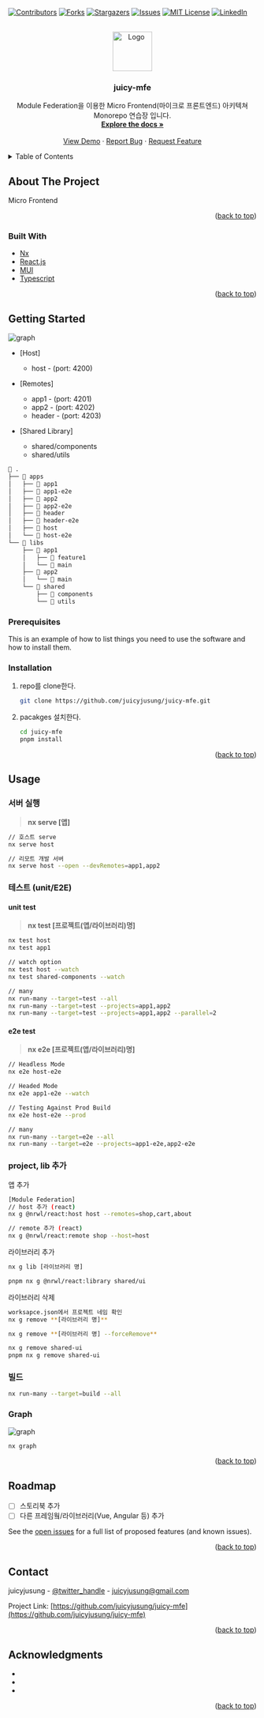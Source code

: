 <div id="top"></div>

[![Contributors][contributors-shield]][contributors-url]
[![Forks][forks-shield]][forks-url]
[![Stargazers][stars-shield]][stars-url]
[![Issues][issues-shield]][issues-url]
[![MIT License][license-shield]][license-url]
[![LinkedIn][linkedin-shield]][linkedin-url]



<!-- PROJECT LOGO -->
<br />
<div align="center">
  <a href="https://github.com/juicyjusung/juicy-mfe">
    <img src="readme-asset/logo.png" alt="Logo" width="80" height="80">
  </a>

<h3 align="center">juicy-mfe</h3>

  <p align="center">
    Module Federation을 이용한 Micro Frontend(마이크로 프론트엔드) 아키텍쳐 Monorepo 연습장 입니다.
    <br />
    <a href="https://github.com/juicyjusung/juicy-mfe"><strong>Explore the docs »</strong></a>
    <br />
    <br />
    <a href="https://github.com/juicyjusung/juicy-mfe">View Demo</a>
    ·
    <a href="https://github.com/juicyjusung/juicy-mfe/issues">Report Bug</a>
    ·
    <a href="https://github.com/juicyjusung/juicy-mfe/issues">Request Feature</a>
  </p>
</div>



<!-- TABLE OF CONTENTS -->
<details>
  <summary>Table of Contents</summary>
  <ol>
    <li>
      <a href="#about-the-project">About The Project</a>
      <ul>
        <li><a href="#built-with">Built With</a></li>
      </ul>
    </li>
    <li>
      <a href="#getting-started">Getting Started</a>
      <ul>
        <li><a href="#prerequisites">Prerequisites</a></li>
        <li><a href="#installation">Installation</a></li>
      </ul>
    </li>
    <li><a href="#usage">Usage</a></li>
    <li><a href="#roadmap">Roadmap</a></li>
    <li><a href="#contributing">Contributing</a></li>
    <li><a href="#license">License</a></li>
    <li><a href="#contact">Contact</a></li>
    <li><a href="#acknowledgments">Acknowledgments</a></li>
  </ol>
</details>



<!-- ABOUT THE PROJECT -->
## About The Project

Micro Frontend


<p align="right">(<a href="#top">back to top</a>)</p>



### Built With

* [Nx](https://nx.dev/)
* [React.js](https://reactjs.org/)
* [MUI](https://mui.com/)
* [Typescript](https://mui.com/)


<p align="right">(<a href="#top">back to top</a>)</p>



<!-- GETTING STARTED -->
## Getting Started

![graph](./readme-asset/img.png)

- [Host]
  - host - (port: 4200)

- [Remotes]
  - app1 - (port: 4201)
  - app2 - (port: 4202)
  - header - (port: 4203)

- [Shared Library]
  - shared/components
  - shared/utils




```bash
 .
├──  apps
│   ├──  app1
│   ├──  app1-e2e
│   ├──  app2
│   ├──  app2-e2e
│   ├──  header
│   ├──  header-e2e
│   ├──  host
│   └──  host-e2e
└──  libs
    ├──  app1
    │   ├──  feature1
    │   └──  main
    ├──  app2
    │   └──  main
    └──  shared
        ├──  components
        └──  utils

```

### Prerequisites

This is an example of how to list things you need to use the software and how to install them.

### Installation

1. repo를 clone한다.
   ```sh
   git clone https://github.com/juicyjusung/juicy-mfe.git
   ```
2. pacakges 설치한다.
   ```sh
   cd juicy-mfe
   pnpm install
   ```

<p align="right">(<a href="#top">back to top</a>)</p>



<!-- USAGE EXAMPLES -->
## Usage

### 서버 실행
> **nx serve [앱]**
```sh
// 호스트 serve
nx serve host

// 리모트 개발 서버 
nx serve host --open --devRemotes=app1,app2
```

### 테스트 (unit/E2E)

#### unit test

> **nx test [프로젝트(앱/라이브러리)명]**
>

```bash
nx test host
nx test app1

// watch option
nx test host --watch
nx test shared-components --watch

// many
nx run-many --target=test --all
nx run-many --target=test --projects=app1,app2
nx run-many --target=test --projects=app1,app2 --parallel=2

```

#### e2e test

> **nx e2e [프로젝트(앱/라이브러리)명]**
>

```bash
// Headless Mode
nx e2e host-e2e

// Headed Mode
nx e2e app1-e2e --watch

// Testing Against Prod Build
nx e2e host-e2e --prod

// many
nx run-many --target=e2e --all
nx run-many --target=e2e --projects=app1-e2e,app2-e2e

```

### project, lib 추가

앱 추가

```bash
[Module Federation]
// host 추가 (react)
nx g @nrwl/react:host host --remotes=shop,cart,about

// remote 추가 (react)
nx g @nrwl/react:remote shop --host=host
```

라이브러리 추가

```bash
nx g lib [라이브러리 명]

pnpm nx g @nrwl/react:library shared/ui
```

라이브러리 삭제

```bash
worksapce.json에서 프로젝트 네임 확인
nx g remove **[라이브러리 명]**

nx g remove **[라이브러리 명] --forceRemove**

nx g remove shared-ui
pnpm nx g remove shared-ui
```


### 빌드
```sh
nx run-many --target=build --all
```

### Graph
![graph](./readme-asset/graph.png)
```sh
nx graph
```

<p align="right">(<a href="#top">back to top</a>)</p>



<!-- ROADMAP -->
## Roadmap

- [ ] 스토리북 추가
- [ ] 다른 프레임웤/라이브러리(Vue, Angular 등) 추가

See the [open issues](https://github.com/juicyjusung/juicy-mfe/issues) for a full list of proposed features (and known issues).

<p align="right">(<a href="#top">back to top</a>)</p>



<!-- CONTACT -->
## Contact

juicyjusung - [@twitter_handle](https://twitter.com/twitter_handle) - juicyjusung@gmail.com

Project Link: [https://github.com/juicyjusung/juicy-mfe](https://github.com/juicyjusung/juicy-mfe)

<p align="right">(<a href="#top">back to top</a>)</p>



<!-- ACKNOWLEDGMENTS -->
## Acknowledgments

* []()
* []()
* []()

<p align="right">(<a href="#top">back to top</a>)</p>



<!-- MARKDOWN LINKS & IMAGES -->
<!-- https://www.markdownguide.org/basic-syntax/#reference-style-links -->
[contributors-shield]: https://img.shields.io/github/contributors/juicyjusung/juicy-mfe.svg?style=for-the-badge
[contributors-url]: https://github.com/juicyjusung/juicy-mfe/graphs/contributors
[forks-shield]: https://img.shields.io/github/forks/juicyjusung/juicy-mfe.svg?style=for-the-badge
[forks-url]: https://github.com/juicyjusung/juicy-mfe/network/members
[stars-shield]: https://img.shields.io/github/stars/juicyjusung/juicy-mfe.svg?style=for-the-badge
[stars-url]: https://github.com/juicyjusung/juicy-mfe/stargazers
[issues-shield]: https://img.shields.io/github/issues/juicyjusung/juicy-mfe.svg?style=for-the-badge
[issues-url]: https://github.com/juicyjusung/juicy-mfe/issues
[license-shield]: https://img.shields.io/github/license/juicyjusung/juicy-mfe.svg?style=for-the-badge
[license-url]: https://github.com/juicyjusung/juicy-mfe/blob/master/LICENSE.txt
[linkedin-shield]: https://img.shields.io/badge/-LinkedIn-black.svg?style=for-the-badge&logo=linkedin&colorB=555
[linkedin-url]: https://linkedin.com/in/linkedin_username
[product-screenshot]: images/screenshot.png
